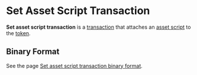 # Set Asset Script Transaction

**Set asset script transaction** is a [transaction](/en/blockchain/transaction) that attaches an [asset script](/en/ride/script/script-types/asset-script) to the [token](/en/blockchain/token).

## Binary Format

See the page [Set asset script transaction binary format](/en/blockchain/binary-format/transaction-binary-format/set-asset-script-transaction-binary-format).
